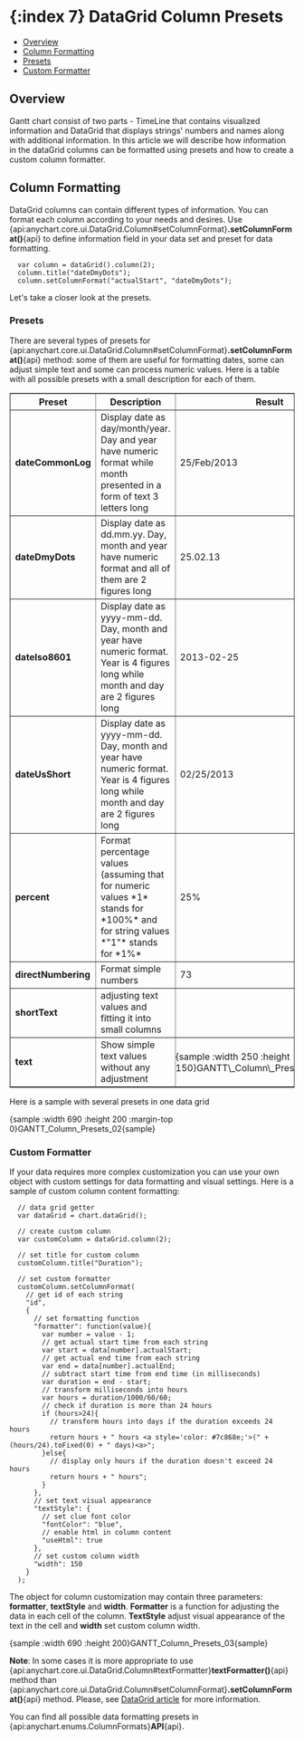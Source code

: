 {:index 7}
DataGrid Column Presets
===========

* [Overview](#overview)
* [Column Formatting](#column_formatting)
 * [Presets](#presets)
 * [Custom Formatter](#custom_formatter)

## Overview

Gantt chart consist of two parts - TimeLine that contains visualized information and DataGrid that displays strings' numbers and names along with additional information. In this article we will describe how information in the dataGrid columns can be formatted using presets and how to create a custom column formatter.

## Column Formatting

DataGrid columns can contain different types of information. You can format each column according to your needs and desires. Use {api:anychart.core.ui.DataGrid.Column#setColumnFormat}**.setColumnFormat()**{api} to define information field in your data set and preset for data formatting.

```
  var column = dataGrid().column(2);
  column.title("dateDmyDots");
  column.setColumnFormat("actualStart", "dateDmyDots");
```

Let's take a closer look at the presets.

### Presets

There are several types of presets for {api:anychart.core.ui.DataGrid.Column#setColumnFormat}**.setColumnFormat()**{api} method: some of them are useful for formatting dates, some can adjust simple text and some can process numeric values. Here is a table with all possible presets with a small description for each of them.

<table border="1" class="dtTABLE">
<tbody>
<tr>
<th width="210"><b>Preset</b></th>
<th width="102"><b>Description</b></th>
<th width="102"><b>Result</b></th>
</tr>
<tr>
<td><b>dateCommonLog</b></td>
<td>Display date as day/month/year. Day and year have numeric format while month presented in a form of text 3 letters long</td>
<td>25/Feb/2013</td>
</tr>
<tr>
<td><b>dateDmyDots</b></td>
<td>Display date as dd.mm.yy. Day, month and year have numeric format and all of them are 2 figures long</td>
<td>25.02.13</td>
</tr>
<tr>
<td><b>dateIso8601</b></td>
<td>Display date as yyyy-mm-dd. Day, month and year have numeric format. Year is 4 figures long while month and day are 2 figures long</td>
<td>2013-02-25</td>
</tr>
<tr>
<td><b>dateUsShort</b></td>
<td>Display date as yyyy-mm-dd. Day, month and year have numeric format. Year is 4 figures long while month and day are 2 figures long</td>
<td>02/25/2013</td>
</tr>
<tr>
<td><b>percent</b></td>
<td>Format percentage values (assuming that for numeric values *1* stands for *100%* and for string values *"1"* stands for *1%*</td>
<td>25%</td>
</tr>
<tr>
<td><b>directNumbering</b></td>
<td>Format simple numbers</td>
<td>73</td>
</tr>
<tr>
<td><b>shortText</b></td>
<td>adjusting text values and fitting it into small columns</td>
<td></td>
</tr>
<tr>
<td><b>text</b></td>
<td>Show simple text values without any adjustment</td>
<td style="padding:0; margin: 0;">{sample :width 250 :height 150}GANTT\_Column\_Presets\_04{sample}</td>
</tr>
</tbody>
</table>
<script>
var table = document.getElementsByTagName("table");
var sample = table.getElementsByClassName("sample");
for(var els = 0;els<sample.length;els++)
samples[els].style.marginTop = 0;
</script>
  
  
Here is a sample with several presets in one data grid

{sample :width 690 :height 200 :margin-top 0}GANTT\_Column\_Presets\_02{sample}

### Custom Formatter

If your data requires more complex customization you can use your own object with custom settings for data formatting and visual settings. Here is a sample of custom column content formatting: 

```
  // data grid getter
  var dataGrid = chart.dataGrid();

  // create custom column
  var customColumn = dataGrid.column(2);

  // set title for custom column
  customColumn.title("Duration");

  // set custom formatter
  customColumn.setColumnFormat(
    // get id of each string
    "id", 
    {
      // set formatting function
      "formatter": function(value){
        var number = value - 1;
        // get actual start time from each string
        var start = data[number].actualStart;
        // get actual end time from each string
        var end = data[number].actualEnd;
        // subtract start time from end time (in milliseconds)
        var duration = end - start;
        // transform milliseconds into hours
        var hours = duration/1000/60/60;
        // check if duration is more than 24 hours
        if (hours>24){
          // transform hours into days if the duration exceeds 24 hours
          return hours + " hours <a style='color: #7c868e;'>(" + (hours/24).toFixed(0) + " days)<a>";
        }else{
          // display only hours if the duration doesn't exceed 24 hours
          return hours + " hours";
        }
      },
      // set text visual appearance
      "textStyle": {
        // set clue font color
        "fontColor": "blue",
        // enable html in column content 
        "useHtml": true
      },
      // set custom column width
      "width": 150
    }
  );
```

The object for column customization may contain three parameters: **formatter**, **textStyle** and **width**. **Formatter** is a function for adjusting the data in each cell of the column. **TextStyle** adjust visual appearance of the text in the cell and **width** set custom column width.

{sample :width 690 :height 200}GANTT\_Column\_Presets\_03{sample}

**Note**: In some cases it is more appropriate to use {api:anychart.core.ui.DataGrid.Column#textFormatter}**textFormatter()**{api} method than {api:anychart.core.ui.DataGrid.Column#setColumnFormat}**.setColumnFormat()**{api} method. Please, see [DataGrid article](./DataGrid#content) for more information.







You can find all possible data formatting presets in {api:anychart.enums.ColumnFormats}**API**{api}. 